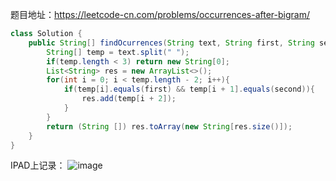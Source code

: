 题目地址：https://leetcode-cn.com/problems/occurrences-after-bigram/
``` java
class Solution {
    public String[] findOcurrences(String text, String first, String second) {
        String[] temp = text.split(" ");
        if(temp.length < 3) return new String[0];
        List<String> res = new ArrayList<>();
        for(int i = 0; i < temp.length - 2; i++){
            if(temp[i].equals(first) && temp[i + 1].equals(second)){
                res.add(temp[i + 2]);
            }
        }
        return (String []) res.toArray(new String[res.size()]);
    }
}
```
IPAD上记录：
![image](https://github.com/miniCcc/leetcode-cc/blob/master/1078-Bigram%20%E5%88%86%E8%AF%8D/20200525165702.png)
